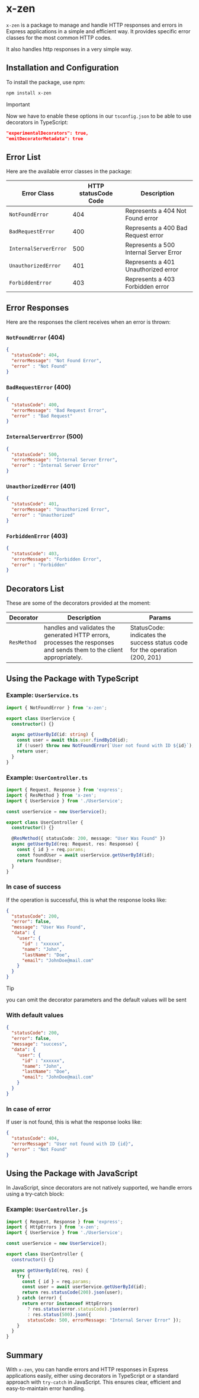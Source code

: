# x-zen

`x-zen` is a package to manage and handle HTTP responses and errors in Express applications in a simple and efficient way. It provides specific error classes for the most common HTTP codes.

It also handles http responses in a very simple way.

## Installation and Configuration

To install the package, use npm:

```bash
npm install x-zen
```
>[!IMPORTANT]
>Now we have to enable these options in our `tsconfig.json` to be able to use decorators in TypeScript:

```json
"experimentalDecorators": true,
"emitDecoratorMetadata": true  
```

## Error List

Here are the available error classes in the package:

| Error Class           | HTTP statusCode Code | Description                            |
| --------------------- | ---------------- | -------------------------------------- |
| `NotFoundError`       | 404              | Represents a 404 Not Found error       |
| `BadRequestError`     | 400              | Represents a 400 Bad Request error     |
| `InternalServerError` | 500              | Represents a 500 Internal Server Error |
| `UnauthorizedError`   | 401              | Represents a 401 Unauthorized error    |
| `ForbiddenError`      | 403              | Represents a 403 Forbidden error       |

## Error Responses

Here are the responses the client receives when an error is thrown:

### `NotFoundError` (404)
```json
{
  "statusCode": 404,
  "errorMessage": "Not Found Error",
  "error" : "Not Found"
}
```

### `BadRequestError` (400)
```json
{
  "statusCode": 400,
  "errorMessage": "Bad Request Error",
  "error" : "Bad Request"
}
```

### `InternalServerError` (500)
```json
{
  "statusCode": 500,
  "errorMessage": "Internal Server Error",
  "error" : "Internal Server Error"
}
```

### `UnauthorizedError` (401)
```json
{
  "statusCode": 401,
  "errorMessage": "Unauthorized Error",
  "error" : "Unauthorized"
}
```

### `ForbiddenError` (403)
```json
{
  "statusCode": 403,
  "errorMessage": "Forbidden Error",
  "error" : "Forbidden"
}
```

## Decorators List

These are some of the decorators provided at the moment:

| Decorator    | Description                                                                | Params                                                                 |
| ------------ | -------------------------------------------------------------------------- | ---------------------------------------------------------------------- |
| `ResMethod`  | handles and validates the generated HTTP errors, processes the responses and sends them to the client appropriately.  | StatusCode: indicates the success status code for the operation (200, 201)

## Using the Package with TypeScript

### Example: `UserService.ts`

```typescript
import { NotFoundError } from 'x-zen';

export class UserService {
  constructor() {}

  async getUserById(id: string) {
    const user = await this.user.findById(id);
    if (!user) throw new NotFoundError(`User not found with ID ${id}`);
    return user;
  }
}
```

### Example: `UserController.ts`

```typescript
import { Request, Response } from 'express';
import { ResMethod } from 'x-zen';
import { UserService } from './UserService';

const userService = new UserService();

export class UserController {
  constructor() {}

  @ResMethod({ statusCode: 200, message: "User Was Found" })
  async getUserById(req: Request, res: Response) {
    const { id } = req.params;
    const foundUser = await userService.getUserById(id);
    return foundUser;
  }
}
```

### In case of success
If the operation is successful, this is what the response looks like:
```json
{
  "statusCode": 200,
  "error": false,
  "message": "User Was Found",
  "data": {
    "user": {
      "id" : "xxxxxx",
      "name": "John",
      "lastName": "Doe",
      "email": "JohnDoe@mail.com"
    }
  }
}
```

>[!TIP]
>you can omit the decorator parameters and the default values will be sent
### With default values

```json
{
  "statusCode": 200,
  "error": false,
  "message": "success",
  "data": {
    "user": {
      "id" : "xxxxxx",
      "name": "John",
      "lastName": "Doe",
      "email": "JohnDoe@mail.com"
    }
  }
}
```

### In case of error
If user is not found, this is what the response looks like:
```json
{
  "statusCode": 404,
  "errorMessage": "User not found with ID {id}",
  "error" : "Not Found"
}
```

## Using the Package with JavaScript

In JavaScript, since decorators are not natively supported, we handle errors using a try-catch block:

### Example: `UserController.js`

```javascript
import { Request, Response } from 'express';
import { HttpErrors } from 'x-zen';
import { UserService } from './UserService';

const userService = new UserService();

export class UserController {
  constructor() {}

  async getUserById(req, res) {
    try {
      const { id } = req.params;
      const user = await userService.getUserById(id);
      return res.statusCode(200).json(user);
    } catch (error) {
      return error instanceof HttpErrors
        ? res.status(error.statusCode).json(error)
        : res.status(500).json({ 
        statusCode: 500, errorMessage: "Internal Server Error" });
    }
  }
}
```

## Summary

With `x-zen`, you can handle errors and HTTP responses in Express applications easily, either using decorators in TypeScript or a standard approach with `try-catch` in JavaScript. This ensures clear, efficient and easy-to-maintain error handling.
